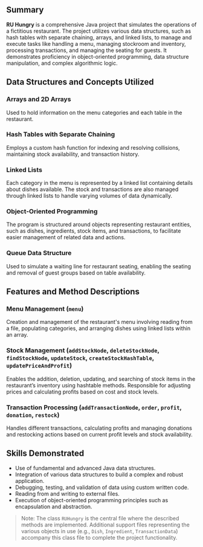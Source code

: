 ## Summary
**RU Hungry** is a comprehensive Java project that simulates the operations of a fictitious restaurant. The project utilizes various data structures, such as hash tables with separate chaining, arrays, and linked lists, to manage and execute tasks like handling a menu, managing stockroom and inventory, processing transactions, and managing the seating for guests. It demonstrates proficiency in object-oriented programming, data structure manipulation, and complex algorithmic logic.

## Data Structures and Concepts Utilized
### Arrays and 2D Arrays
Used to hold information on the menu categories and each table in the restaurant.

### Hash Tables with Separate Chaining
Employs a custom hash function for indexing and resolving collisions, maintaining stock availability, and transaction history.

### Linked Lists
Each category in the menu is represented by a linked list containing details about dishes available. The stock and transactions are also managed through linked lists to handle varying volumes of data dynamically.

### Object-Oriented Programming
The program is structured around objects representing restaurant entities, such as dishes, ingredients, stock items, and transactions, to facilitate easier management of related data and actions.

### Queue Data Structure
Used to simulate a waiting line for restaurant seating, enabling the seating and removal of guest groups based on table availability.

## Features and Method Descriptions
### Menu Management (`menu`)
Creation and management of the restaurant's menu involving reading from a file, populating categories, and arranging dishes using linked lists within an array.

### Stock Management (`addStockNode`, `deleteStockNode`, `findStockNode`, `updateStock`, `createStockHashTable`, `updatePriceAndProfit`)
Enables the addition, deletion, updating, and searching of stock items in the restaurant’s inventory using hashtable methods. Responsible for adjusting prices and calculating profits based on cost and stock levels.

### Transaction Processing (`addTransactionNode`, `order`, `profit`, `donation`, `restock`)
Handles different transactions, calculating profits and managing donations and restocking actions based on current profit levels and stock availability.


## Skills Demonstrated
- Use of fundamental and advanced Java data structures.
- Integration of various data structures to build a complex and robust application.
- Debugging, testing, and validation of data using custom written code.
- Reading from and writing to external files.
- Execution of object-oriented programming principles such as encapsulation and abstraction.

> Note: The class `RUHungry` is the central file where the described methods are implemented. Additional support files representing the various objects in use (e.g., `Dish`, `Ingredient`, `TransactionData`) accompany this class file to complete the project functionality.
